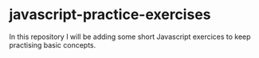 # javascript-practice-exercises
In this repository I will be adding some short Javascript exercices to keep practising basic concepts. 
